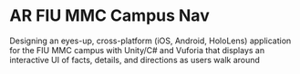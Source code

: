 # AR FIU MMC Campus Nav
 Designing an eyes-up, cross-platform (iOS, Android, HoloLens) application for the FIU MMC campus with Unity/C# and Vuforia that displays an interactive UI of facts, details, and directions as users walk around
